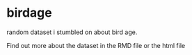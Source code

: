 # birdage
random dataset i stumbled on about bird age.

Find out more about the dataset in the RMD file or the html file

